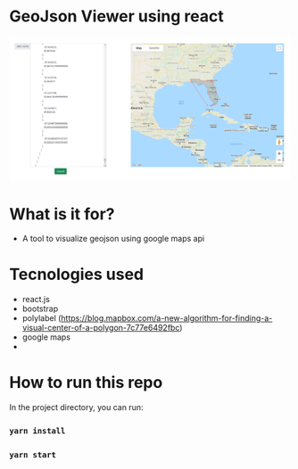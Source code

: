 # GeoJson Viewer using react

![](https://raw.githubusercontent.com/funakoshiapi/GeoJsonViewer/main/geoviewer.PNG)

# What is it for?

- A tool to visualize geojson using google maps api

# Tecnologies used 
 - react.js
 - bootstrap
 - polylabel (https://blog.mapbox.com/a-new-algorithm-for-finding-a-visual-center-of-a-polygon-7c77e6492fbc)
 - google maps
 - 
# How to run this repo

In the project directory, you can run:

### `yarn install`
### `yarn start`




